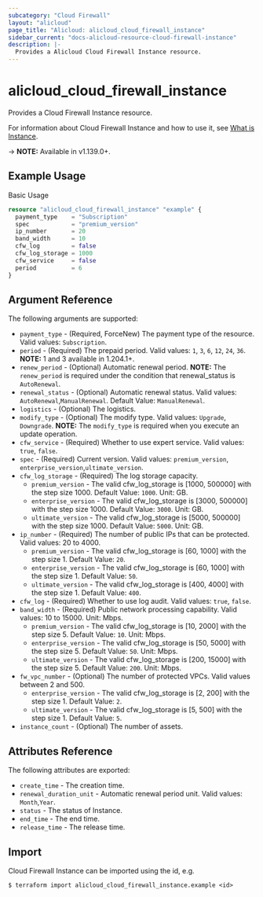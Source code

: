 ```yaml
---
subcategory: "Cloud Firewall"
layout: "alicloud"
page_title: "Alicloud: alicloud_cloud_firewall_instance"
sidebar_current: "docs-alicloud-resource-cloud-firewall-instance"
description: |-
  Provides a Alicloud Cloud Firewall Instance resource.
---
```


# alicloud\_cloud\_firewall\_instance

Provides a Cloud Firewall Instance resource.

For information about Cloud Firewall Instance and how to use it, see [What is Instance](https://www.alibabacloud.com/help/en/product/90174.htm).

-> **NOTE:** Available in v1.139.0+.


## Example Usage

Basic Usage

```terraform
resource "alicloud_cloud_firewall_instance" "example" {
  payment_type    = "Subscription"
  spec            = "premium_version"
  ip_number       = 20
  band_width      = 10
  cfw_log         = false
  cfw_log_storage = 1000
  cfw_service     = false
  period          = 6
}
```

## Argument Reference

The following arguments are supported:

* `payment_type` - (Required, ForceNew) The payment type of the resource. Valid values: `Subscription`.
* `period` - (Required) The prepaid period. Valid values: `1`, `3`, `6`, `12`, `24`, `36`. **NOTE:** 1 and 3 available in 1.204.1+.
* `renew_period` - (Optional) Automatic renewal period. **NOTE:** The `renew_period` is required under the condition that renewal_status is `AutoRenewal`.
* `renewal_status` - (Optional) Automatic renewal status. Valid values: `AutoRenewal`,`ManualRenewal`. Default Value: `ManualRenewal`.
* `logistics` - (Optional) The logistics.
* `modify_type` - (Optional) The modify type. Valid values: `Upgrade`, `Downgrade`.  **NOTE:** The `modify_type` is required when you execute an update operation.
* `cfw_service` - (Required) Whether to use expert service. Valid values: `true`, `false`.
* `spec` - (Required) Current version. Valid values: `premium_version`, `enterprise_version`,`ultimate_version`.
* `cfw_log_storage` - (Required) The log storage capacity. 
  * `premium_version` - The valid cfw_log_storage is [1000, 500000] with the step size 1000. Default Value: `1000`. Unit: GB.
  * `enterprise_version` - The valid cfw_log_storage is [3000, 500000] with the step size 1000. Default Value: `3000`. Unit: GB.
  * `ultimate_version` - The valid cfw_log_storage is [5000, 500000] with the step size 1000. Default Value: `5000`. Unit: GB.
* `ip_number` - (Required) The number of public IPs that can be protected. Valid values: 20 to 4000.
  * `premium_version` - The valid cfw_log_storage is [60, 1000] with the step size 1. Default Value: `20`. 
  * `enterprise_version` - The valid cfw_log_storage is [60, 1000] with the step size 1. Default Value: `50`. 
  * `ultimate_version` - The valid cfw_log_storage is [400, 4000] with the step size 1. Default Value: `400`. 
* `cfw_log` - (Required) Whether to use log audit. Valid values: `true`, `false`.
* `band_width` - (Required) Public network processing capability. Valid values: 10 to 15000. Unit: Mbps.
  * `premium_version` - The valid cfw_log_storage is [10, 2000] with the step size 5. Default Value: `10`. Unit: Mbps.
  * `enterprise_version` - The valid cfw_log_storage is [50, 5000] with the step size 5. Default Value: `50`. Unit: Mbps.
  * `ultimate_version` - The valid cfw_log_storage is [200, 15000] with the step size 5. Default Value: `200`. Unit: Mbps.
* `fw_vpc_number` - (Optional) The number of protected VPCs. Valid values between 2 and 500.
  * `enterprise_version` - The valid cfw_log_storage is [2, 200] with the step size 1. Default Value: `2`. 
  * `ultimate_version` - The valid cfw_log_storage is [5, 500] with the step size 1. Default Value: `5`. 
* `instance_count` - (Optional)  The number of assets.


## Attributes Reference

The following attributes are exported:

* `create_time` - The creation time.
* `renewal_duration_unit` - Automatic renewal period unit. Valid values: `Month`,`Year`.
* `status` - The status of Instance.
* `end_time` - The end time.
* `release_time` - The release time.

## Import

Cloud Firewall Instance can be imported using the id, e.g.

```shell
$ terraform import alicloud_cloud_firewall_instance.example <id>
```
